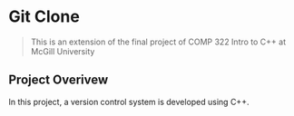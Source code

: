 # Git Clone

> This is an extension of the final project of COMP 322 Intro to C++ at McGill University

## Project Overivew

In this project, a version control system is developed using C++.


